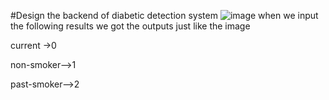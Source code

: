 #Design the backend of diabetic detection system
![image](https://github.com/user-attachments/assets/79efa426-c215-44bb-873c-8a7bf4ceac1c)
when we input the following results we got the outputs just like the image

current ->0

non-smoker-->1

past-smoker-->2
